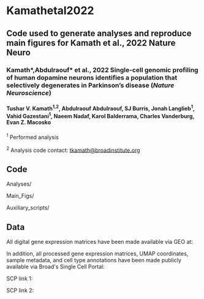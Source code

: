 # Kamathetal2022
## Code used to generate analyses and reproduce main figures for Kamath et al., 2022 Nature Neuro

### Kamath*,Abdulraouf* et al., 2022 Single-cell genomic profiling of human dopamine neurons identifies a population that selectively degenerates in Parkinson’s disease (_Nature Neuroscience_)
#### Tushar V. Kamath<sup>1,2</sup>, Abdulraouf Abdulraouf, SJ Burris, Jonah Langlieb<sup>1</sup>, Vahid Gazestani<sup>1</sup>, Naeem Nadaf, Karol Balderrama, Charles Vanderburg, Evan Z. Macosko

<sup>1</sup> Performed analysis

<sup>2</sup> Analysis code contact: tkamath@broadinstitute.org

## Code

Analyses/

Main_Figs/

Auxiliary_scripts/

## Data
All digital gene expression matrices have been made available via GEO at: 

In addition, all processed gene expression matrices, UMAP coordinates, sample metadata, and cell type annotations have been made publicly available via Broad's Single Cell Portal:

SCP link 1:


SCP link 2:

